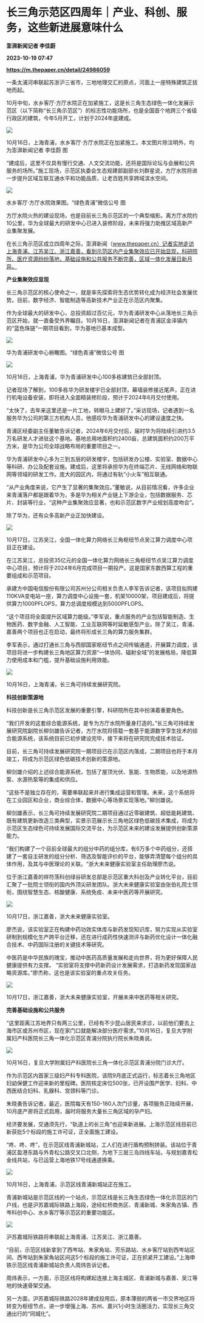 # 长三角示范区四周年｜产业、科创、服务，这些新进展意味什么
**澎湃新闻记者 李佳蔚**

**2023-10-19 07:47**

**https://m.thepaper.cn/detail/24986059**

一条太浦河串联起苏浙沪三省市，三地地理交汇的原点，河面上一座特殊建筑正拔地而起。

10月中旬，水乡客厅·方厅水院正在加紧施工，这是长三角生态绿色一体化发展示范区（以下简称“长三角示范区”）的标志性功能场所，也是全国首个地跨三个省级行政区的建筑，今年5月开工，计划于2024年底建成。

![](https://imagecloud.thepaper.cn/thepaper/image/274/744/900.png)

10月16日，上海青浦，水乡客厅·方厅水院正在加紧施工。本文图片除注明外，均为澎湃新闻记者 李佳蔚 图

“建成后，这里不仅具有慢行交通、人文交流功能，还将是国际论坛与会展和公共服务的场所。”施工现场，示范区执委会生态规建部副部长刘群星说，方厅水院将进一步提升区域互联互通水平和功能品质，让老百姓共享跨域滨水空间。

![](https://imagecloud.thepaper.cn/thepaper/image/274/744/910.png)

水乡客厅·方厅水院效果图。“绿色青浦”微信公号 图

方厅水院火热的建设现场，也是目前长三角示范区的一个典型缩影。离方厅水院约10公里，华为全球最大的研发中心已进入装修阶段，未来将强力助推区域高新产业集聚发展。

在长三角示范区成立四周年之际，澎湃新闻（www.thepaper.cn）记者实地走访上海青浦、江苏吴江、浙江嘉善，看到示范区内产业集聚效应已开始显现，科研院所、医疗资源纷纷落地，基础设施和公共服务不断完善，区域一体化发展日新月异。

**产业集聚效应显现**

长三角示范区的核心使命之一，就是率先探索将生态优势转化成为经济社会发展优势。目前，数字经济、智能制造等高新技术产业正在示范区内聚集。

作为全球最大的研发中心，总投资超过百亿元，华为青浦研发中心从落地长三角示范区开始，就一直备受外界瞩目。10月16日，澎湃新闻记者在青浦区金泽镇内的“蓝色珠链”一期项目看到，华为基地已基本成型。

![](https://imagecloud.thepaper.cn/thepaper/image/274/744/902.png)

华为青浦研发中心俯瞰图。“绿色青浦”微信公号 图

![](https://imagecloud.thepaper.cn/thepaper/image/274/744/901.png)

10月16日，上海青浦，华为青浦研发中心100多栋建筑已全部封顶。

记者现场了解到，100多栋华为研发楼宇已全部封顶，幕墙装修接近尾声，正在进行机电设备安装，即将进入全面精装修阶段，预计于2024年6月交付使用。

“太快了，去年来这里还是一片工地，转眼马上建好了。”采访现场，记者遇到一名服务华为公司的第三方机构人员，他感叹华为青浦研发中心的建设速度之快。

青浦区经委副主任董敏告诉记者，2024年6月交付后，届时华为将陆续引进约3.5万名研发人才进驻这个基地。基地总用地面积约2400亩，总建筑面积约200万平方米，是华为公司全球战略布局的重要项目之一。

华为青浦研发中心多为三到五层的研发楼宇，包括研发办公楼、实验室、数据中心等科研、办公及配套设施。建成后，这里将承担华为在终端芯片、无线网络和物联网等领域的研发工作。庞大的园区内，将通过有轨“小火车”相互联通。

“从产业角度来说，它产生了显著的集聚效应。”董敏说，从目前情况看，许多企业来青浦落户都是跟着华为，多是华为相关产业链上下游企业，包括数据服务、芯片、封装等行业，“这种产业集聚效应显著，也和示范区数字产业规划高度吻合”。

除了华为，还有众多高新产业正加快建设。

![](https://imagecloud.thepaper.cn/thepaper/image/274/744/903.png)

10月17日，江苏吴江，全国一体化算力网络长三角枢纽节点吴江算力调度中心项目正在建设。

在江苏吴江，总投资35亿元的全国一体化算力网络长三角枢纽节点吴江算力调度中心项目，预计将于2024年6月完成项目一期投产。这是国家东数西算工程的重要组成和示范项目。

承建方中国电信股份有限公司苏州分公司相关负责人李军告诉记者，该项目拟购建110KVA变电站一座，算力调度中心设施一套，机架10000架，项目建成后，将提供算力1000PFLOPS，算力总调度规模达到5000PFLOPS。

“这个项目将全面提升区域算力能级。”李军说，重点服务的产业包括智能制造、生物医药、数字金融、人工智能、工业互联网等时延敏感型产业。除了吴江，青浦、嘉善两个项目也正在启动，最终将形成长三角的算力服务集群。

李军表示，通过打通长三角与西部国家枢纽节点之间传输通道，开展算力调度，该项目将进一步构建长三角地区算力资源“一体协同、辐射全域”的发展格局，降低算力使用成本和门槛，提升基础设施利用效能。

![](https://imagecloud.thepaper.cn/thepaper/image/274/744/904.png)

10月16日，上海青浦，长三角可持续发展研究院。

**科技创新策源地**

科技创新是长三角示范区发展的重要引擎，科研院所在其中扮演着重要角色。

“我们开发的这套综合能源系统，是专为方厅水院所量身打造的。”长三角可持续发展研究院副院长柳剑雄告诉记者，方厅水院将搭载一套基于能源数字孪生技术的综合能源系统，该系统目前已初步建设完毕，接下来将在研究院完成技术验证。

目前，长三角可持续发展研究院一期项目已在示范区内落成，二期项目也将于本月竣工，将成为示范区绿色低碳技术创新的策源地。

柳剑雄介绍的上述综合能源系统，包括了屋顶光伏、氢能、生物质能，以及地源热泵、水源热泵等的集成和供应。

“这些不是独立存在的，需要串联起来并进行集成运营和管理。未来，这个系统将在工业园区和企业，商业综合体，数据中心等场景实现落地。”柳剑雄说。

柳剑雄表示，长三角可持续发展研究院二期项目通过近零碳建筑、超低能耗建筑、既有建筑更新改造三类典型，实景示范展示长三角地区绿色低碳技术集成，将成为示范区生态绿色可持续发展国际交流平台，为示范区未来的建设发展提供创新策源能力。

“我们构建了一个目前全球最大的组分中药的组分库，有6万多个中药组分，还搭建了一套自主研发的组分分析、筛选及智能评价的平台，能够弄清楚每个组分的具体作用，及其与中医理论的关联。“浙大未来健康实验室主任助理廖杰说。

位于浙江嘉善的祥符荡科创绿谷研发总部是示范区重大科创及产业转化平台，目前汇聚了一批院士领衔的国内外顶尖研发团队。浙大未来健康实验室由张伯礼院士领衔，围绕智慧生态、核酸健康、系统免疫、未来中医药等开展研究。

![](https://imagecloud.thepaper.cn/thepaper/image/274/744/905.png)

10月17日，浙江嘉善，浙大未来健康实验室。

廖杰说，该实验室正在构建中药功效实体库与新药发现知识库，努力实现从实验室研制到规模化生产跨平台迁移，还在进行成药性快速测评与新药优化设计一体化融合技术、中药国际注册的关键技术等研究。

中医药是中华民族的瑰宝，推动中医药高质量发展和走向世界，将为更好保障人民健康提供有力支撑。 “实验室将支撑中药新药设计发展需求，打造新药发现国家战略资源库。”廖杰称，这也是该实验室的重点攻关任务。

![](https://imagecloud.thepaper.cn/thepaper/image/274/744/906.png)

10月17日，浙江嘉善，浙大未来健康实验室，开展未来中医药等相关研究。

**完善基础设施和公共服务**

“这里距离江苏地界只有两三公里，已经有不少昆山居民来求诊，以前他们要去上海市区或苏州市区，现在家门口就能解决部分医疗需求。”10月16日，复旦大学附属妇产科医院长三角一体化示范区青浦分院执行院长朱晓勇说。

![](https://imagecloud.thepaper.cn/thepaper/image/274/744/907.png)

10月16日，复旦大学附属妇产科医院长三角一体化示范区青浦分院门诊大厅。

作为示范区内首家三级妇产科专科医院，该院9月底正式运行，标志着长三角地区妇幼保健工作迎来新的里程碑。医院核定床位500张，已开设围产医学、妇科、中西医结合妇科、乳腺科、宫颈科等门诊。

朱晓勇告诉记者，最近，医院每天有150-180人次门诊量，各项服务正陆续开展，10月底产房将正式启用，届时将服务大量长三角区域的孕产妇。

经济要发展，交通须先行，“轨道上的长三角”也迎来新进展。上海示范区线目前已新获批5个标段的施工许可证，正全面施工建设。

“咚、咚、咚”，在示范区线青浦新城站，工人们在进行盾构预制拼装。该站位于青浦区盈港东路与外青松公路交叉口北侧，为地下三层三岛四线车站，与规划嘉青松金线共站，与已运营上海地铁17号线通道换乘。

![](https://imagecloud.thepaper.cn/thepaper/image/274/744/908.png)

10月16日，上海青浦，示范区线青浦新城站正在施工。

青浦新城站是示范区线的一个站点，示范区线是长三角生态绿色一体化示范区的门户线，也是沪苏嘉城际铁路上海段，途经虹桥商务区、青浦新城、朱家角古镇、西岑科创中心、水乡客厅等示范区的重要功能区。

![](https://imagecloud.thepaper.cn/thepaper/image/274/744/909.png)

沪苏嘉城际铁路将串联起上海青浦、江苏吴江、浙江嘉善。

“目前，示范区线新拿到了西岑站、朱家角站、芳乐路站、水乡客厅站到西岑站区间、西岑站到朱家角站区间这5个标段的施工许可证，正在抓紧开工建设。”上海申铁示范区线青浦新城站负责人周炜告诉记者。

周炜表示，一方面，示范区线将构建起连接上海主城区、青浦新城与嘉善、吴江等地的快速骨架交通。

另一方面，沪苏嘉城际铁路2028年建成投用后，原本薄弱的两省一市交界地区将转变为枢纽节点，进一步增强上海、苏州、嘉兴1小时生活圈活力，实现长三角交通出行的“同城化”。